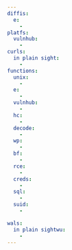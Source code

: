 ```yaml
---
diffis:
  e:
    -
platfs:
  vulnhub:
    -
curls:
  in plain sight:
    -
functions:
  unix:
    -
  e:
    -
  vulnhub:
    -
  hc:
    -
  decode:
    -
  wp:
    -
  bf:
    -
  rce:
    -
  creds:
    -
  sql:
    -
  suid:
    -

wals:
  in plain sightwu:
    -
---
```

